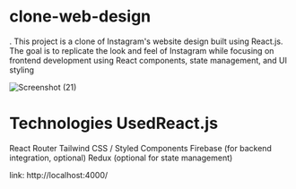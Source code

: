 # clone-web-design
. This project is a clone of Instagram's website design built using React.js. 
 The goal is to replicate the look and feel of Instagram while focusing on frontend development using React components, state management, 
 and UI styling




![Screenshot (21)](https://github.com/user-attachments/assets/e49270d1-ecc1-41ac-bd23-bec89b5d39a4)

# Technologies UsedReact.js
React Router
Tailwind CSS / Styled Components
Firebase (for backend integration, optional)
Redux (optional for state management)

link: http://localhost:4000/


